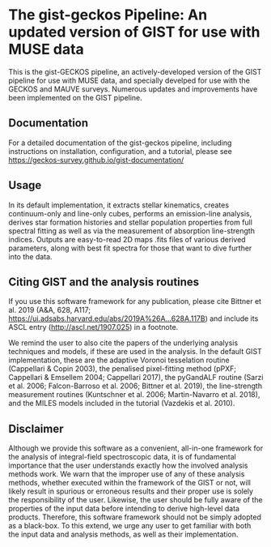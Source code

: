    The gist-geckos Pipeline: An updated version of GIST for use with MUSE data
===============================================================================
This is the gist-GECKOS pipeline, an actively-developed version of the GIST pipeline for use with MUSE data, and 
specially develped for use with the GECKOS and MAUVE surveys. Numerous updates and improvements have been implemented 
on the GIST pipeline. 

Documentation
-------------
For a detailed documentation of the gist-geckos pipeline, including instructions on installation, configuration, and a
tutorial, please see https://geckos-survey.github.io/gist-documentation/

Usage 
-------------

In its default implementation, it extracts stellar kinematics, creates continuum-only and line-only cubes, performs an 
emission-line analysis, derives star formation histories and stellar population properties from full spectral fitting 
as well as via the measurement of absorption line-strength indices. Outputs are easy-to-read 2D maps .fits files of 
various derived parameters, along with best fit spectra for those that want to dive further into the data. 


Citing GIST and the analysis routines
-------------------------------------
If you use this software framework for any publication, please cite Bittner et al. 2019 (A&A, 628, A117;
https://ui.adsabs.harvard.edu/abs/2019A%26A...628A.117B) and include its ASCL entry (http://ascl.net/1907.025) in a
footnote. 

We remind the user to also cite the papers of the underlying analysis techniques and models, if these are used in the
analysis. In the default GIST implementation, these are the adaptive Voronoi tesselation routine (Cappellari & Copin
2003), the penalised pixel-fitting method (pPXF; Cappellari & Emsellem 2004; Cappellari 2017), the pyGandALF routine
(Sarzi et al. 2006; Falcon-Barroso et al. 2006; Bittner et al. 2019), the line-strength measurement routines (Kuntschner
et al. 2006; Martin-Navarro et al. 2018), and the MILES models included in the tutorial (Vazdekis et al. 2010). 


Disclaimer
----------
Although we provide this software as a convenient, all-in-one framework for the analysis of integral-field spectroscopic
data, it is of fundamental importance that the user understands exactly how the involved analysis methods work. We warn
that the improper use of any of these analysis methods, whether executed within the framework of the GIST or not, will
likely result in spurious or erroneous results and their proper use is solely the responsibility of the user. Likewise,
the user should be fully aware of the properties of the input data before intending to derive high-level data products.
Therefore, this software framework should not be simply adopted as a black-box. To this extend, we urge any user to get
familiar with both the input data and analysis methods, as well as their implementation.





